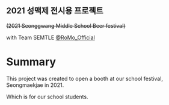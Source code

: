 ## 2021 성맥제 전시용 프로젝트
<s>(2021 Seonggwang Middle School Beer festival)</s>

with Team SEMTLE [@RoMo_Official](https://github.com/bluefirewolf534)

# Summary
This project was created to open a booth at our school festival, Seongmaekjae in 2021.

Which is for our school students.
